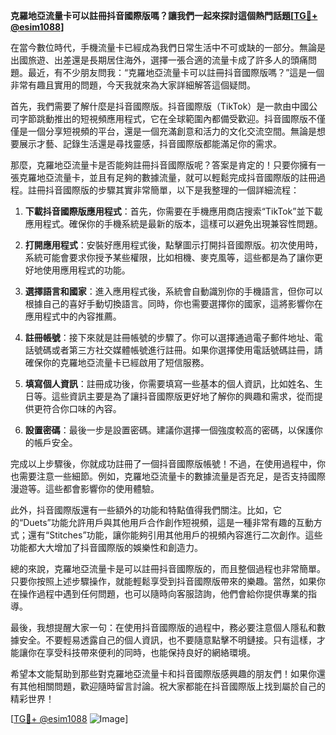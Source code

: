 **克羅地亞流量卡可以註冊抖音國際版嗎？讓我們一起來探討這個熱門話題[[TG💪+ @esim1088](https://t.me/s/esim1088)]**

在當今數位時代，手機流量卡已經成為我們日常生活中不可或缺的一部分。無論是出國旅遊、出差還是長期居住海外，選擇一張合適的流量卡成了許多人的頭痛問題。最近，有不少朋友問我：“克羅地亞流量卡可以註冊抖音國際版嗎？”這是一個非常有趣且實用的問題，今天我就來為大家詳細解答這個疑問。

首先，我們需要了解什麼是抖音國際版。抖音國際版（TikTok）是一款由中國公司字節跳動推出的短視頻應用程式，它在全球範圍內都備受歡迎。抖音國際版不僅僅是一個分享短視頻的平台，還是一個充滿創意和活力的文化交流空間。無論是想要展示才藝、記錄生活還是尋找靈感，抖音國際版都能滿足你的需求。

那麼，克羅地亞流量卡是否能夠註冊抖音國際版呢？答案是肯定的！只要你擁有一張克羅地亞流量卡，並且有足夠的數據流量，就可以輕鬆完成抖音國際版的註冊過程。註冊抖音國際版的步驟其實非常簡單，以下是我整理的一個詳細流程：

1. **下載抖音國際版應用程式**：首先，你需要在手機應用商店搜索“TikTok”並下載應用程式。確保你的手機系統是最新的版本，這樣可以避免出現兼容性問題。

2. **打開應用程式**：安裝好應用程式後，點擊圖示打開抖音國際版。初次使用時，系統可能會要求你授予某些權限，比如相機、麥克風等，這些都是為了讓你更好地使用應用程式的功能。

3. **選擇語言和國家**：進入應用程式後，系統會自動識別你的手機語言，但你可以根據自己的喜好手動切換語言。同時，你也需要選擇你的國家，這將影響你在應用程式中的內容推薦。

4. **註冊帳號**：接下來就是註冊帳號的步驟了。你可以選擇通過電子郵件地址、電話號碼或者第三方社交媒體帳號進行註冊。如果你選擇使用電話號碼註冊，請確保你的克羅地亞流量卡已經啟用了短信服務。

5. **填寫個人資訊**：註冊成功後，你需要填寫一些基本的個人資訊，比如姓名、生日等。這些資訊主要是為了讓抖音國際版更好地了解你的興趣和需求，從而提供更符合你口味的內容。

6. **設置密碼**：最後一步是設置密碼。建議你選擇一個強度較高的密碼，以保護你的帳戶安全。

完成以上步驟後，你就成功註冊了一個抖音國際版帳號！不過，在使用過程中，你也需要注意一些細節。例如，克羅地亞流量卡的數據流量是否充足，是否支持國際漫遊等。這些都會影響你的使用體驗。

此外，抖音國際版還有一些額外的功能和特點值得我們關注。比如，它的“Duets”功能允許用戶與其他用戶合作創作短視頻，這是一種非常有趣的互動方式；還有“Stitches”功能，讓你能夠引用其他用戶的視頻內容進行二次創作。這些功能都大大增加了抖音國際版的娛樂性和創造力。

總的來說，克羅地亞流量卡是可以註冊抖音國際版的，而且整個過程也非常簡單。只要你按照上述步驟操作，就能輕鬆享受到抖音國際版帶來的樂趣。當然，如果你在操作過程中遇到任何問題，也可以隨時向客服諮詢，他們會給你提供專業的指導。

最後，我想提醒大家一句：在使用抖音國際版的過程中，務必要注意個人隱私和數據安全。不要輕易透露自己的個人資訊，也不要隨意點擊不明鏈接。只有這樣，才能讓你在享受科技帶來便利的同時，也能保持良好的網絡環境。

希望本文能幫助到那些對克羅地亞流量卡和抖音國際版感興趣的朋友們！如果你還有其他相關問題，歡迎隨時留言討論。祝大家都能在抖音國際版上找到屬於自己的精彩世界！

[[TG💪+ @esim1088](https://t.me/s/esim1088) ![Image](https://i.postimg.cc/4NQfJmqS/Snipaste-2025-05-13-00-14-12.png)]